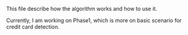 This file describe how the algorithm works and how to use it.

Currently, I am working on Phase1, which is more on basic scenario for credit card detection.
